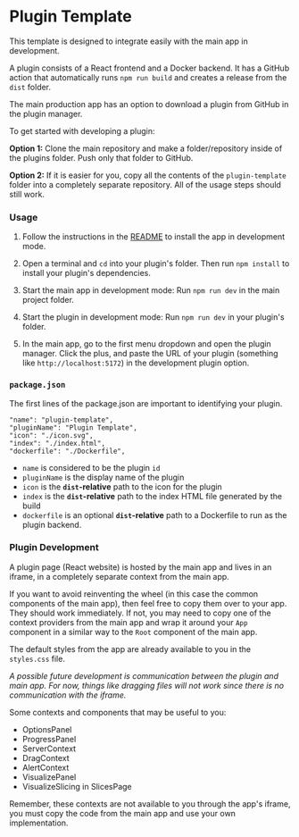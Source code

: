 # Plugin Template

This template is designed to integrate easily with the main app in development.

A plugin consists of a React frontend and a Docker backend. It has a GitHub action that automatically runs `npm run build` and creates a release from the `dist` folder. 

The main production app has an option to download a plugin from GitHub in the plugin manager.

To get started with developing a plugin:

**Option 1:** Clone the main repository and make a folder/repository inside of the plugins folder. Push only that folder to GitHub. 

**Option 2:** If it is easier for you, copy all the contents of the `plugin-template` folder into a completely separate repository. All of the usage steps should still work.

### Usage

1. Follow the instructions in the [README](https://github.com/We-Gold/ouroboros/) to install the app in development mode.

2. Open a terminal and `cd` into your plugin's folder. Then run `npm install` to install your plugin's dependencies.

3. Start the main app in development mode: Run `npm run dev` in the main project folder. 

4. Start the plugin in development mode: Run `npm run dev` in your plugin's folder.

5. In the main app, go to the first menu dropdown and open the plugin manager. Click the plus, and paste the URL of your plugin (something like `http://localhost:5172`) in the development plugin option.

### `package.json`

The first lines of the package.json are important to identifying your plugin.

```
"name": "plugin-template",
"pluginName": "Plugin Template",
"icon": "./icon.svg",
"index": "./index.html",
"dockerfile": "./Dockerfile",
```

- `name` is considered to be the plugin `id`
- `pluginName` is the display name of the plugin
- `icon` is the **`dist`-relative** path to the icon for the plugin
- `index` is the **`dist`-relative** path to the index HTML file generated by the build
- `dockerfile` is an optional **`dist`-relative** path to a Dockerfile to run as the plugin backend.

### Plugin Development

A plugin page (React website) is hosted by the main app and lives in an iframe, in a completely separate context from the main app. 

If you want to avoid reinventing the wheel (in this case the common components of the main app), then feel free to copy them over to your app. They should work immediately. If not, you may need to copy one of the context providers from the main app and wrap it around your `App` component in a similar way to the `Root` component of the main app.

The default styles from the app are already available to you in the `styles.css` file.

_A possible future development is communication between the plugin and main app. For now, things like dragging files will not work since there is no communication with the iframe._

Some contexts and components that may be useful to you:

- OptionsPanel
- ProgressPanel
- ServerContext
- DragContext
- AlertContext
- VisualizePanel
- VisualizeSlicing in SlicesPage

Remember, these contexts are not available to you through the app's iframe, you must copy the code from the main app and use your own implementation.